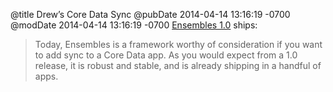 @title Drew’s Core Data Sync
@pubDate 2014-04-14 13:16:19 -0700
@modDate 2014-04-14 13:16:19 -0700
<a href="http://www.ensembles.io/news/2014/4/14/ensembles-10">Ensembles 1.0</a> ships:

>Today, Ensembles is a framework worthy of consideration if you want to add sync to a Core Data app. As you would expect from a 1.0 release, it is robust and stable, and is already shipping in a handful of apps.
